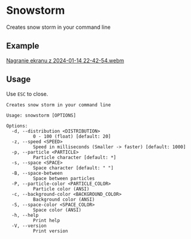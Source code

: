 # Snowstorm
Creates snow storm in your command line 

## Example
[Nagranie ekranu z 2024-01-14 22-42-54.webm](https://github.com/JustFoxx/snowstorm/assets/73485099/d6b61ba7-555e-48b2-858c-abb9a53f94e3)

## Usage
Use `ESC` to close.
```
Creates snow storm in your command line

Usage: snowstorm [OPTIONS]

Options:
  -d, --distribution <DISTRIBUTION>
          0 - 100 (float) [default: 20]
  -z, --speed <SPEED>
          Speed in milliseconds (Smaller -> faster) [default: 1000]
  -p, --particle <PARTICLE>
          Particle character [default: *]
  -s, --space <SPACE>
          Space character [default: " "]
  -B, --space-between
          Space between particles
  -P, --particle-color <PARTICLE_COLOR>
          Particle color (ANSI)
  -c, --background-color <BACKGROUND_COLOR>
          Background color (ANSI)
  -S, --space-color <SPACE_COLOR>
          Space color (ANSI)
  -h, --help
          Print help
  -V, --version
          Print version
```
